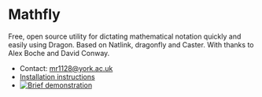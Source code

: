 # Mathfly
Free, open source utility for dictating mathematical notation quickly and easily using Dragon. Based on Natlink, dragonfly and Caster. With thanks to Alex Boche and David Conway.

* Contact: mr1128@york.ac.uk
* [Installation instructions](mathfly/docs/installation.md)
* [![Brief demonstration](http://img.youtube.com/vi/7eZ6fMztvwA/0.jpg)](https://www.youtube.com/watch?v=7eZ6fMztvwA)
